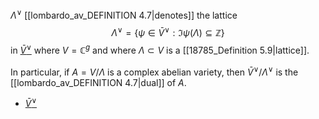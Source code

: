 $\Lambda^\vee$ [[lombardo_av_DEFINITION 4.7|denotes]] the lattice
$$
\Lambda^{\vee}=\left\{\psi \in \bar{V}^{\vee}: \Im \psi(\Lambda) \subseteq \mathbb{Z}\right\}
$$
in [$\bar{V}^\vee$](lombardo_av_notation_bar_V_vee) where $V = \mathbb{C}^g$ and where $\Lambda \subset V$ is a [[18785_Definition 5.9|lattice]].

In particular, if $A = V/\Lambda$ is a complex abelian variety, then $\bar{V}^\vee / \Lambda^\vee$ is the [[lombardo_av_DEFINITION 4.7|dual]] of $A$.

- [$\bar{V}^\vee$](lombardo_av_notation_bar_V_vee)